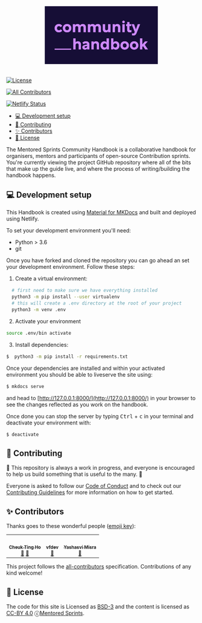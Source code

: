 
<div align="center">
 <img alt="Logo" src="./assets/logos/community_handbook_lilac.png" width="300" />
</div>
<br>

[![License](https://img.shields.io/badge/License-BSD%203--Clause-gray.svg?colorA=2D2A56&colorB=7A76C2&style=flat.svg)](https://opensource.org/licenses/BSD-3-Clause)
<!-- ALL-CONTRIBUTORS-BADGE:START - Do not remove or modify this section -->
[![All Contributors](https://img.shields.io/badge/all_contributors-3-orange.svg?style=flat-square)](#contributors-)
<!-- ALL-CONTRIBUTORS-BADGE:END -->

[![Netlify Status](https://api.netlify.com/api/v1/badges/a346e877-a9e6-4cb8-a56b-22b791a3c734/deploy-status)](https://app.netlify.com/sites/mentored-sprints/deploys)

- [:computer: Development setup](#computer-development-setup)
- [:pencil: Contributing](#pencil-contributing)
- [:sparkles: Contributors](#sparkles-contributors)
- [:book: License](#book-license)

The Mentored Sprints Community Handbook is a collaborative handbook for organisers, mentors and participants of open-source Contribution sprints.  You're currently viewing the project GitHub repository where all of the bits that make up the guide live, and where the process of writing/building the handbook happens.

## :computer: Development setup

This Handbook is created using [Material for MKDocs](https://squidfunk.github.io/mkdocs-material/) and built and deployed using Netlify.

To set your development environment you'll need:

- Python > 3.6
- git

Once you have forked and cloned the repository you can go ahead an set your development environment. Follow these steps:

1. Create a virtual environment:

```sh
  # first need to make sure we have everything installed
  python3 -m pip install --user virtualenv
  # this will create a .env directory at the root of your project
  python3 -m venv .env
```

2. Activate your environment

```bash
source .env/bin activate
```

3. Install dependencies:

```sh
$  python3 -m pip install -r requirements.txt
```

Once your dependencies are installed and within your activated environment you should be able to liveserve the site using:

```sh
$ mkdocs serve
```

and head to [http://127.0.0.1:8000/](http://127.0.0.1:8000/) in your browser to see the changes reflected as you work on the handbook.

Once done you can stop the server by typing <kbd>Ctrl</kbd> + <kbd>c</kbd> in your terminal and deactivate your environment with:

```sh
$ deactivate
```

## :pencil: Contributing

:construction: This repository is always a work in progress, and everyone is encouraged to help us build something that is useful to the many. :construction:

Everyone is asked to follow our [Code of Conduct](https://mentored-sprints.dev/code-conduct/code-conduct/) and to check out our [Contributing Guidelines](./CONTRIBUTING.md) for more information on how to get started.

## :sparkles: Contributors

Thanks goes to these wonderful people ([emoji key](https://allcontributors.org/docs/en/emoji-key)):

<!-- ALL-CONTRIBUTORS-LIST:START - Do not remove or modify this section -->
<!-- prettier-ignore-start -->
<!-- markdownlint-disable -->
<table>
  <tr>
    <td align="center"><a href="http://cheuk.dev"><img src="https://avatars1.githubusercontent.com/u/28761465?v=4?s=100" width="100px;" alt=""/><br /><sub><b>Cheuk Ting Ho</b></sub></a><br /><a href="https://github.com/pycon-mentored-sprints/community-handbook/commits?author=Cheukting" title="Documentation">📖</a> <a href="#ideas-Cheukting" title="Ideas, Planning, & Feedback">🤔</a></td>
    <td align="center"><a href="https://github.com/vfdev-5"><img src="https://avatars0.githubusercontent.com/u/2459423?v=4?s=100" width="100px;" alt=""/><br /><sub><b>vfdev</b></sub></a><br /><a href="https://github.com/pycon-mentored-sprints/community-handbook/issues?q=author%3Avfdev-5" title="Bug reports">🐛</a></td>
    <td align="center"><a href="https://www.linkedin.com/in/yashasvi-misra-094511165/"><img src="https://avatars.githubusercontent.com/u/54177363?v=4?s=100" width="100px;" alt=""/><br /><sub><b>Yashasvi Misra</b></sub></a><br /><a href="#projectManagement-yashasvimisra2798" title="Project Management">📆</a></td>
  </tr>
</table>

<!-- markdownlint-restore -->
<!-- prettier-ignore-end -->

<!-- ALL-CONTRIBUTORS-LIST:END -->

This project follows the [all-contributors](https://github.com/all-contributors/all-contributors) specification. Contributions of any kind welcome!


## :book: License

The code for this site is Licensed as [BSD-3](https://opensource.org/licenses/BSD-3-Clause) and the content is licensed as
[CC-BY 4.0](http://creativecommons.org/licenses/by/4.0/) ⓒ[Mentored Sprints][MS-website].


<!-- Links -->
[MS-website]: https://mentored-sprints.dev
[community-handbook-repo]: https://github.com/pycon-mentored-sprints/community-handbook
